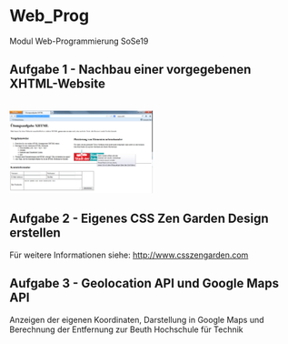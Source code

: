 # Web_Prog

Modul Web-Programmierung SoSe19


## Aufgabe 1 - Nachbau einer vorgegebenen XHTML-Website
</br>
<img src="Nachbau_XHTML/Vorlage.jpg" height="50%" width="50%">



## Aufgabe 2 - Eigenes CSS Zen Garden Design erstellen
Für weitere Informationen siehe: http://www.csszengarden.com


## Aufgabe 3 - Geolocation API und Google Maps API
Anzeigen der eigenen Koordinaten, Darstellung in Google Maps und
Berechnung der Entfernung zur Beuth Hochschule für Technik
